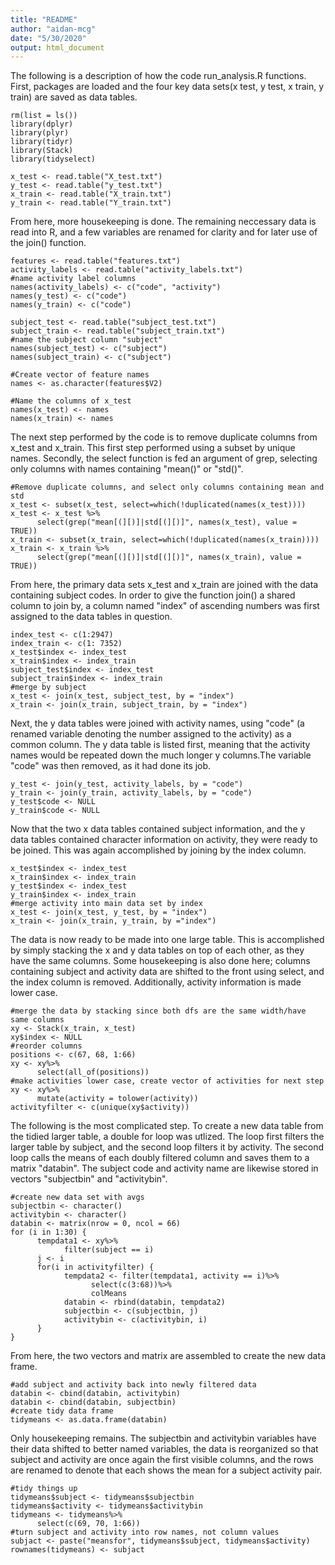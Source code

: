```yaml
---
title: "README"
author: "aidan-mcg"
date: "5/30/2020"
output: html_document
---
```


The following is a description of how the code run_analysis.R functions.
First, packages are loaded and the four key data sets(x test, y test, x train, y train) are saved as data tables.
```{r}
rm(list = ls())
library(dplyr)
library(plyr)
library(tidyr)
library(Stack)
library(tidyselect)

x_test <- read.table("X_test.txt")
y_test <- read.table("y_test.txt")
x_train <- read.table("X_train.txt")
y_train <- read.table("Y_train.txt")

```
From here, more housekeeping is done. The remaining neccessary data is read into R, and a few variables are renamed for clarity and for later use of the join() function.
```{r}
features <- read.table("features.txt")
activity_labels <- read.table("activity_labels.txt")
#name activity label columns
names(activity_labels) <- c("code", "activity")
names(y_test) <- c("code")
names(y_train) <- c("code")

subject_test <- read.table("subject_test.txt")
subject_train <- read.table("subject_train.txt")
#name the subject column "subject"
names(subject_test) <- c("subject")
names(subject_train) <- c("subject")

#Create vector of feature names
names <- as.character(features$V2)

#Name the columns of x_test
names(x_test) <- names
names(x_train) <- names
```
The next step performed by the code is to remove duplicate columns from x_test and x_train. This first step performed using a subset by unique names. Secondly, the select function is fed an argument of grep, selecting only columns with names containing "mean()" or "std()".
```{r}
#Remove duplicate columns, and select only columns containing mean and std   
x_test <- subset(x_test, select=which(!duplicated(names(x_test))))
x_test <- x_test %>%
      select(grep("mean[(][)]|std[(][)]", names(x_test), value = TRUE))
x_train <- subset(x_train, select=which(!duplicated(names(x_train)))) 
x_train <- x_train %>%
      select(grep("mean[(][)]|std[(][)]", names(x_train), value = TRUE))
```
From here, the primary data sets x_test and x_train are joined with the data containing subject codes. In order to give the function join() a shared column to join by, a column named "index" of ascending numbers was first assigned to the data tables in question.
```{r}
index_test <- c(1:2947)
index_train <- c(1: 7352)
x_test$index <- index_test
x_train$index <- index_train
subject_test$index <- index_test
subject_train$index <- index_train
#merge by subject
x_test <- join(x_test, subject_test, by = "index")
x_train <- join(x_train, subject_train, by = "index")
```
Next, the y data tables were joined with activity names, using "code" (a renamed variable denoting the number assigned to the activity) as a common column. The y data table is listed first, meaning that the activity names would be repeated down the much longer y columns.The variable "code" was then removed, as it had done its job.
```{r}
y_test <- join(y_test, activity_labels, by = "code")
y_train <- join(y_train, activity_labels, by = "code")
y_test$code <- NULL
y_train$code <- NULL
```
Now that the two x data tables contained subject information, and the y data tables contained character information on activity, they were ready to be joined. This was again accomplished by joining by the index column.
```{r}
x_test$index <- index_test
x_train$index <- index_train
y_test$index <- index_test
y_train$index <- index_train
#merge activity into main data set by index
x_test <- join(x_test, y_test, by = "index")
x_train <- join(x_train, y_train, by ="index")
```
The data is now ready to be made into one large table. This is accomplished by simply stacking the x and y data tables on top of each other, as they have the same columns. Some housekeeping is also done here; columns containing subject and activity data are shifted to the front using select, and the index column is removed. Additionally, activity information is made lower case.
```{r}
#merge the data by stacking since both dfs are the same width/have same columns
xy <- Stack(x_train, x_test)
xy$index <- NULL
#reorder columns
positions <- c(67, 68, 1:66)
xy <- xy%>%
      select(all_of(positions))
#make activities lower case, create vector of activities for next step
xy <- xy%>%
      mutate(activity = tolower(activity))
activityfilter <- c(unique(xy$activity))
```
The following is the most complicated step. To create a new data table from the tidied larger table, a double for loop was utlized. The loop first filters the larger table by subject, and the second loop filters it by activity. The second loop calls the means of each doubly filtered column and saves them to a matrix "databin". The subject code and activity name are likewise stored in vectors "subjectbin" and "activitybin".  
```{r}
#create new data set with avgs
subjectbin <- character()
activitybin <- character()
databin <- matrix(nrow = 0, ncol = 66)
for (i in 1:30) {
      tempdata1 <- xy%>%
            filter(subject == i)
      j <- i
      for(i in activityfilter) {
            tempdata2 <- filter(tempdata1, activity == i)%>%
                  select(c(3:68))%>%
                  colMeans
            databin <- rbind(databin, tempdata2)
            subjectbin <- c(subjectbin, j)
            activitybin <- c(activitybin, i)
      }
}
```
From here, the two vectors and matrix are assembled to create the new data frame. 
```{r}
#add subject and activity back into newly filtered data
databin <- cbind(databin, activitybin)
databin <- cbind(databin, subjectbin)
#create tidy data frame
tidymeans <- as.data.frame(databin)
```
Only housekeeping remains. The subjectbin and activitybin variables have their data shifted to better named variables, the data is reorganized so that subject and activity are once again the first visible columns, and the rows are renamed to denote that each shows the mean for a subject activity pair.
```{r}
#tidy things up
tidymeans$subject <- tidymeans$subjectbin
tidymeans$activity <- tidymeans$activitybin
tidymeans <- tidymeans%>%
      select(c(69, 70, 1:66))
#turn subject and activity into row names, not column values
subjact <- paste("meansfor", tidymeans$subject, tidymeans$activity)
rownames(tidymeans) <- subjact
```









